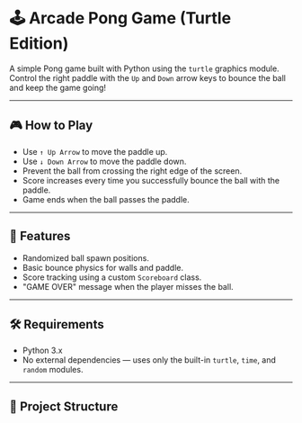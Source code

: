 # 🕹️ Arcade Pong Game (Turtle Edition)

A simple Pong game built with Python using the `turtle` graphics module. Control the right paddle with the `Up` and `Down` arrow keys to bounce the ball and keep the game going!

---

## 🎮 How to Play

- Use `↑ Up Arrow` to move the paddle up.
- Use `↓ Down Arrow` to move the paddle down.
- Prevent the ball from crossing the right edge of the screen.
- Score increases every time you successfully bounce the ball with the paddle.
- Game ends when the ball passes the paddle.

---

## 🧠 Features

- Randomized ball spawn positions.
- Basic bounce physics for walls and paddle.
- Score tracking using a custom `Scoreboard` class.
- "GAME OVER" message when the player misses the ball.

---

## 🛠️ Requirements

- Python 3.x
- No external dependencies — uses only the built-in `turtle`, `time`, and `random` modules.

---

## 📁 Project Structure

